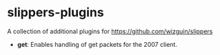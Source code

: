 # slippers-plugins
A collection of additional plugins for https://github.com/wizguin/slippers

* **get**: Enables handling of get packets for the 2007 client.
